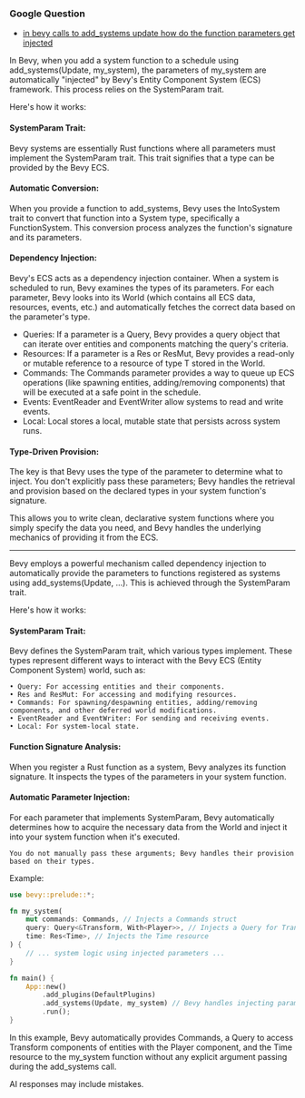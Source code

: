 

### Google Question

- [in bevy calls to add_systems update how do the function parameters get injected](https://www.google.com/search?q=in+bevy+calls+to+add_systems+Update+how+do+the+function+parameters+get+injected&rlz=1C5OZZY_enUS1141US1141&oq=in+bevy+calls+to+add_systems+Update+how+do+the+function+parameters+get+injected+&gs_lcrp=EgZjaHJvbWUyBggAEEUYOdIBCTM2ODg2ajBqN6gCALACAA&sourceid=chrome&ie=UTF-8)

In Bevy, when you add a system function to a schedule using add_systems(Update, my_system), the parameters of my_system are automatically "injected" by Bevy's Entity Component System (ECS) framework. This process relies on the SystemParam trait.

Here's how it works:

#### SystemParam Trait:

Bevy systems are essentially Rust functions where all parameters must implement the SystemParam trait. This trait signifies that a type can be provided by the Bevy ECS.

#### Automatic Conversion:

When you provide a function to add_systems, Bevy uses the IntoSystem trait to convert that function into a System type, specifically a FunctionSystem. This conversion process analyzes the function's signature and its parameters.

#### Dependency Injection:

Bevy's ECS acts as a dependency injection container. When a system is scheduled to run, Bevy examines the types of its parameters. For each parameter, Bevy looks into its World (which contains all ECS data, resources, events, etc.) and automatically fetches the correct data based on the parameter's type.

- Queries: If a parameter is a Query, Bevy provides a query object that can iterate over entities and components matching the query's criteria.
- Resources: If a parameter is a Res<T> or ResMut<T>, Bevy provides a read-only or mutable reference to a resource of type T stored in the World.
- Commands: The Commands parameter provides a way to queue up ECS operations (like spawning entities, adding/removing components) that will be executed at a safe point in the schedule.
- Events: EventReader<T> and EventWriter<T> allow systems to read and write events.
- Local: Local<T> stores a local, mutable state that persists across system runs.

#### Type-Driven Provision:

The key is that Bevy uses the type of the parameter to determine what to inject. You don't explicitly pass these parameters; Bevy handles the retrieval and provision based on the declared types in your system function's signature.

This allows you to write clean, declarative system functions where you simply specify the data you need, and Bevy handles the underlying mechanics of providing it from the ECS.

---

Bevy employs a powerful mechanism called dependency injection to automatically provide the parameters to functions registered as systems using add_systems(Update, ...). This is achieved through the SystemParam trait.

Here's how it works:

#### SystemParam Trait:

Bevy defines the SystemParam trait, which various types implement. These types represent different ways to interact with the Bevy ECS (Entity Component System) world, such as:

	• Query: For accessing entities and their components.
	• Res and ResMut: For accessing and modifying resources.
	• Commands: For spawning/despawning entities, adding/removing components, and other deferred world modifications.
	• EventReader and EventWriter: For sending and receiving events.   
	• Local: For system-local state.

#### Function Signature Analysis:

When you register a Rust function as a system, Bevy analyzes its function signature. It inspects the types of the parameters in your system function.   

#### Automatic Parameter Injection:

For each parameter that implements SystemParam, Bevy automatically determines how to acquire the necessary data from the World and inject it into your system function when it's executed.

`You do not manually pass these arguments; Bevy handles their provision based on their types.`

Example:
```rust
use bevy::prelude::*;

fn my_system(
    mut commands: Commands, // Injects a Commands struct
    query: Query<&Transform, With<Player>>, // Injects a Query for Transforms of Player entities
    time: Res<Time>, // Injects the Time resource
) {
    // ... system logic using injected parameters ...
}

fn main() {
    App::new()
        .add_plugins(DefaultPlugins)
        .add_systems(Update, my_system) // Bevy handles injecting parameters for my_system
        .run();
}
```

In this example, Bevy automatically provides Commands, a Query to access Transform components of entities with the Player component, and the Time resource to the my_system function without any explicit argument passing during the add_systems call.

AI responses may include mistakes.
